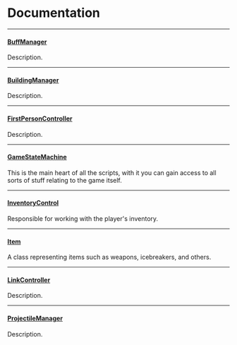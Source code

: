 ﻿# Documentation
---
#### [BuffManager](BuffManager.md)
Description.

---
#### [BuildingManager](BuildingManager.md)
Description.

---
#### [FirstPersonController](FirstPersonController.md)
Description.

---
#### [GameStateMachine](GameStateMachine.md)
This is the main heart of all the scripts, with it you can gain access to all sorts of stuff relating to the game itself.

---
#### [InventoryControl](InventoryControl.md)
Responsible for working with the player's inventory.

---
#### [Item](Item.md)
A class representing items such as weapons, icebreakers, and others.

---
#### [LinkController](LinkController.md)
Description.

---
#### [ProjectileManager](ProjectileManager.md)
Description.

